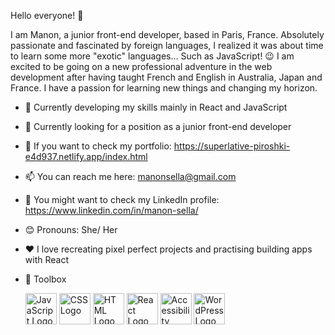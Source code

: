 Hello everyone! 👋

I am Manon, a junior front-end developer, based in Paris, France.
Absolutely passionate and fascinated by foreign languages, I realized it was about time to learn some more "exotic" languages… Such as JavaScript! 😉 
I am excited to be going on a new professional adventure in the web development after having taught French and English in Australia, Japan and France.
I have a passion for learning new things and changing my horizon. 



* 🌱 Currently developing my skills mainly in React and JavaScript
* 💼 Currently looking for a position as a junior front-end developer
* 📁 If you want to check my portfolio: https://superlative-piroshki-e4d937.netlify.app/index.html
* 📫 You can reach me here: manonsella@gmail.com
* 🔖 You might want to check my LinkedIn profile: https://www.linkedin.com/in/manon-sella/  
* 😊 Pronouns: She/ Her
* ❤️ I love recreating pixel perfect projects and practising building apps with React

* 💼 Toolbox

  <img src="https://worldvectorlogo.com/logo/logo-javascript" alt="JavaScript Logo" width="50" height="50"/> <img src="https://worldvectorlogo.com/logo/css-3" alt="CSS Logo" width="50" height="50"/> <img src="https://worldvectorlogo.com/logo/html5-2" alt="HTML Logo" width="50" height="50"/> <img src="https://worldvectorlogo.com/logo/react-2" alt="React Logo" width="50" height="50"/> <img scr="https://worldvectorlogo.com/logo/accessibility" alt="Accessibility Logo" width="50" height="50"/> <img src="https://worldvectorlogo.com/logo/wordpress-icon-1" alt="WordPress Logo" width="50" height="50"/> 
  









